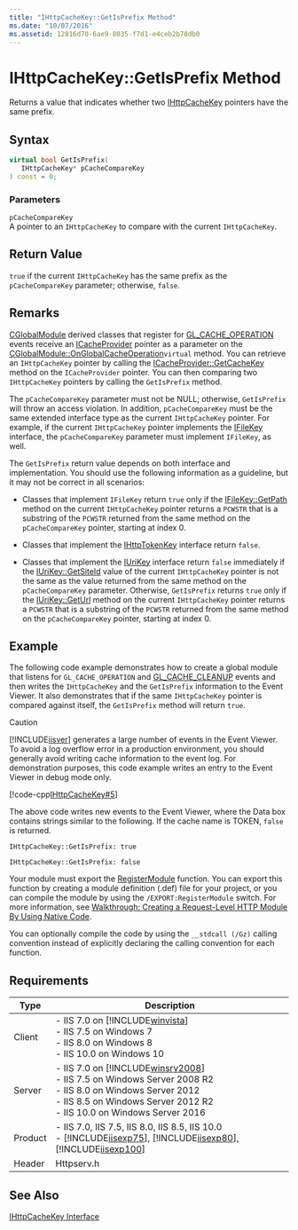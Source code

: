 ```yaml
---
title: "IHttpCacheKey::GetIsPrefix Method"
ms.date: "10/07/2016"
ms.assetid: 12816d70-6ae9-8035-f7d1-e4ceb2b78db0
---
```

# IHttpCacheKey::GetIsPrefix Method
Returns a value that indicates whether two [IHttpCacheKey](../../web-development-reference/native-code-api-reference/ihttpcachekey-interface.md) pointers have the same prefix.  
  
## Syntax  
  
```cpp  
virtual bool GetIsPrefix(  
   IHttpCacheKey* pCacheCompareKey  
) const = 0;  
```  
  
### Parameters  
 `pCacheCompareKey`  
 A pointer to an `IHttpCacheKey` to compare with the current `IHttpCacheKey`.  
  
## Return Value  
 `true` if the current `IHttpCacheKey` has the same prefix as the `pCacheCompareKey` parameter; otherwise, `false`.  
  
## Remarks  
 [CGlobalModule](../../web-development-reference/native-code-api-reference/cglobalmodule-class.md) derived classes that register for [GL_CACHE_OPERATION](../../web-development-reference/native-code-api-reference/request-processing-constants.md) events receive an [ICacheProvider](../../web-development-reference/native-code-api-reference/icacheprovider-interface.md) pointer as a parameter on the [CGlobalModule::OnGlobalCacheOperation](../../web-development-reference/native-code-api-reference/cglobalmodule-onglobalcacheoperation-method.md)`virtual` method. You can retrieve an `IHttpCacheKey` pointer by calling the [ICacheProvider::GetCacheKey](../../web-development-reference/native-code-api-reference/icacheprovider-getcachekey-method.md) method on the `ICacheProvider` pointer. You can then comparing two `IHttpCacheKey` pointers by calling the `GetIsPrefix` method.  
  
 The `pCacheCompareKey` parameter must not be NULL; otherwise, `GetIsPrefix` will throw an access violation. In addition, `pCacheCompareKey` must be the same extended interface type as the current `IHttpCacheKey` pointer. For example, if the current `IHttpCacheKey` pointer implements the [IFileKey](../../web-development-reference/native-code-api-reference/ifilekey-interface.md) interface, the `pCacheCompareKey` parameter must implement `IFileKey`, as well.  
  
 The `GetIsPrefix` return value depends on both interface and implementation. You should use the following information as a guideline, but it may not be correct in all scenarios:  
  
-   Classes that implement `IFileKey` return `true` only if the [IFileKey::GetPath](../../web-development-reference/native-code-api-reference/ifilekey-getpath-method.md) method on the current `IHttpCacheKey` pointer returns a `PCWSTR` that is a substring of the `PCWSTR` returned from the same method on the `pCacheCompareKey` pointer, starting at index 0.  
  
-   Classes that implement the [IHttpTokenKey](../../web-development-reference/native-code-api-reference/ihttptokenkey-interface.md) interface return `false`.  
  
-   Classes that implement the [IUriKey](../../web-development-reference/native-code-api-reference/iurikey-interface.md) interface return `false` immediately if the [IUriKey::GetSiteId](../../web-development-reference/native-code-api-reference/iurikey-getsiteid-method.md) value of the current `IHttpCacheKey` pointer is not the same as the value returned from the same method on the `pCacheCompareKey` parameter. Otherwise, `GetIsPrefix` returns `true` only if the [IUriKey::GetUrl](../../web-development-reference/native-code-api-reference/iurikey-geturl-method.md) method on the current `IHttpCacheKey` pointer returns a `PCWSTR` that is a substring of the `PCWSTR` returned from the same method on the `pCacheCompareKey` pointer, starting at index 0.  
  
## Example  
 The following code example demonstrates how to create a global module that listens for `GL_CACHE_OPERATION` and [GL_CACHE_CLEANUP](../../web-development-reference/native-code-api-reference/request-processing-constants.md) events and then writes the `IHttpCacheKey` and the `GetIsPrefix` information to the Event Viewer. It also demonstrates that if the same `IHttpCacheKey` pointer is compared against itself, the `GetIsPrefix` method will return `true`.  
  
> [!CAUTION]
>  [!INCLUDE[iisver](../../wmi-provider/includes/iisver-md.md)] generates a large number of events in the Event Viewer. To avoid a log overflow error in a production environment, you should generally avoid writing cache information to the event log. For demonstration purposes, this code example writes an entry to the Event Viewer in debug mode only.  
  
 [!code-cpp[IHttpCacheKey#5](../../../samples/snippets/cpp/VS_Snippets_IIS/IIS7/IHttpCacheKey/cpp/GetIsPrefix.cpp#5)]  
  
 The above code writes new events to the Event Viewer, where the Data box contains strings similar to the following. If the cache name is TOKEN, `false` is returned.  
  
```  
IHttpCacheKey::GetIsPrefix: true  
```  
  
```  
IHttpCacheKey::GetIsPrefix: false  
```  
  
 Your module must export the [RegisterModule](../../web-development-reference/native-code-api-reference/pfn-registermodule-function.md) function. You can export this function by creating a module definition (.def) file for your project, or you can compile the module by using the `/EXPORT:RegisterModule` switch. For more information, see [Walkthrough: Creating a Request-Level HTTP Module By Using Native Code](../../web-development-reference/native-code-development-overview/walkthrough-creating-a-request-level-http-module-by-using-native-code.md).  
  
 You can optionally compile the code by using the `__stdcall (/Gz)` calling convention instead of explicitly declaring the calling convention for each function.  
  
## Requirements  
  
|Type|Description|  
|----------|-----------------|  
|Client|-   IIS 7.0 on [!INCLUDE[winvista](../../wmi-provider/includes/winvista-md.md)]<br />-   IIS 7.5 on Windows 7<br />-   IIS 8.0 on Windows 8<br />-   IIS 10.0 on Windows 10|  
|Server|-   IIS 7.0 on [!INCLUDE[winsrv2008](../../wmi-provider/includes/winsrv2008-md.md)]<br />-   IIS 7.5 on Windows Server 2008 R2<br />-   IIS 8.0 on Windows Server 2012<br />-   IIS 8.5 on Windows Server 2012 R2<br />-   IIS 10.0 on Windows Server 2016|  
|Product|-   IIS 7.0, IIS 7.5, IIS 8.0, IIS 8.5, IIS 10.0<br />-   [!INCLUDE[iisexp75](../../web-development-reference/native-code-api-reference/includes/iisexp75-md.md)], [!INCLUDE[iisexp80](../../web-development-reference/native-code-api-reference/includes/iisexp80-md.md)], [!INCLUDE[iisexp100](../../web-development-reference/native-code-api-reference/includes/iisexp100-md.md)]|  
|Header|Httpserv.h|  
  
## See Also  
 [IHttpCacheKey Interface](../../web-development-reference/native-code-api-reference/ihttpcachekey-interface.md)